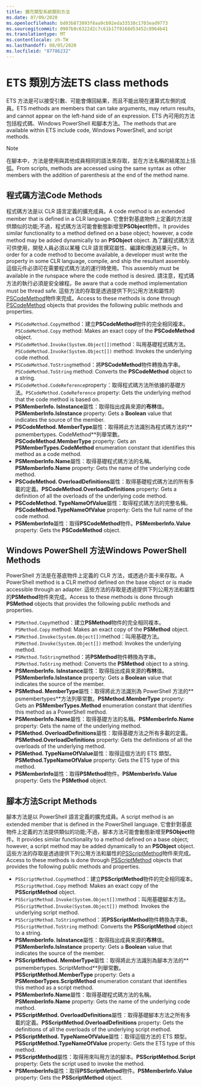 ```yaml
---
title: 擴充類型系統類別方法
ms.date: 07/09/2020
ms.openlocfilehash: bd03b873893f8aa9cb92eda33538c1703ead9773
ms.sourcegitcommit: 0907b8c6322d2c7c61b17f8168d53452c8964b41
ms.translationtype: MT
ms.contentlocale: zh-TW
ms.lasthandoff: 08/05/2020
ms.locfileid: "87786232"
---
```

# <a name="ets-class-methods"></a><span data-ttu-id="6fa02-102">ETS 類別方法</span><span class="sxs-lookup"><span data-stu-id="6fa02-102">ETS class methods</span></span>

<span data-ttu-id="6fa02-103">ETS 方法是可以接受引數、可能會傳回結果，而且不能出現在運算式左側的成員。</span><span class="sxs-lookup"><span data-stu-id="6fa02-103">ETS methods are members that can take arguments, may return results, and cannot appear on the left-hand side of an expression.</span></span> <span data-ttu-id="6fa02-104">ETS 內可用的方法包括程式碼、Windows PowerShell 和腳本方法。</span><span class="sxs-lookup"><span data-stu-id="6fa02-104">The methods that are available within ETS include code, Windows PowerShell, and script methods.</span></span>

> [!NOTE]
> <span data-ttu-id="6fa02-105">在腳本中，方法是使用與其他成員相同的語法來存取，並在方法名稱的結尾加上括弧。</span><span class="sxs-lookup"><span data-stu-id="6fa02-105">From scripts, methods are accessed using the same syntax as other members with the addition of parenthesis at the end of the method name.</span></span>

## <a name="code-methods"></a><span data-ttu-id="6fa02-106">程式碼方法</span><span class="sxs-lookup"><span data-stu-id="6fa02-106">Code Methods</span></span>

<span data-ttu-id="6fa02-107">程式碼方法是以 CLR 語言定義的擴充成員。</span><span class="sxs-lookup"><span data-stu-id="6fa02-107">A code method is an extended member that is defined in a CLR language.</span></span> <span data-ttu-id="6fa02-108">它會針對基底物件上定義的方法提供類似的功能;不過，程式碼方法可能會動態新增至**PSObject**物件。</span><span class="sxs-lookup"><span data-stu-id="6fa02-108">It provides similar functionality to a method defined on a base object; however, a code method may be added dynamically to an **PSObject** object.</span></span> <span data-ttu-id="6fa02-109">為了讓程式碼方法可供使用，開發人員必須以某種 CLR 語言撰寫屬性、編譯和傳送結果元件。</span><span class="sxs-lookup"><span data-stu-id="6fa02-109">In order for a code method to become available, a developer must write the property in some CLR language, compile, and ship the resultant assembly.</span></span> <span data-ttu-id="6fa02-110">這個元件必須可在需要程式碼方法的運行時使用。</span><span class="sxs-lookup"><span data-stu-id="6fa02-110">This assembly must be available in the runspace where the code method is desired.</span></span> <span data-ttu-id="6fa02-111">請注意，程式碼方法的執行必須是安全線程。</span><span class="sxs-lookup"><span data-stu-id="6fa02-111">Be aware that a code method implementation must be thread safe.</span></span> <span data-ttu-id="6fa02-112">這些方法的存取是透過提供下列公用方法和屬性的[PSCodeMethod](/dotnet/api/system.management.automation.pscodemethod)物件來完成。</span><span class="sxs-lookup"><span data-stu-id="6fa02-112">Access to these methods is done through [PSCodeMethod](/dotnet/api/system.management.automation.pscodemethod) objects that provides the following public methods and properties.</span></span>

- <span data-ttu-id="6fa02-113">`PSCodeMethod.Copy`method：建立**PSCodeMethod**物件的完全相同複本。</span><span class="sxs-lookup"><span data-stu-id="6fa02-113">`PSCodeMethod.Copy` method: Makes an exact copy of the **PSCodeMethod** object.</span></span>
- <span data-ttu-id="6fa02-114">`PSCodeMethod.Invoke(System.Object[])`method：叫用基礎程式碼方法。</span><span class="sxs-lookup"><span data-stu-id="6fa02-114">`PSCodeMethod.Invoke(System.Object[])` method: Invokes the underlying code method.</span></span>
- <span data-ttu-id="6fa02-115">`PSCodeMethod.ToString`method：將**PSCodeMethod**物件轉換為字串。</span><span class="sxs-lookup"><span data-stu-id="6fa02-115">`PSCodeMethod.ToString` method: Converts the **PSCodeMethod** object to a string.</span></span>
- <span data-ttu-id="6fa02-116">`PSCodeMethod.CodeReference`property：取得程式碼方法所依據的基礎方法。</span><span class="sxs-lookup"><span data-stu-id="6fa02-116">`PSCodeMethod.CodeReference` property: Gets the underlying method that the code method is based on.</span></span>
- <span data-ttu-id="6fa02-117">**PSMemberInfo. IsInstance**屬性：取得指出成員來源的**布林**值。</span><span class="sxs-lookup"><span data-stu-id="6fa02-117">**PSMemberInfo.IsInstance** property: Gets a **Boolean** value that indicates the source of the member.</span></span>
- <span data-ttu-id="6fa02-118">**PSCodeMethod. MemberType**屬性：取得將此方法識別為程式碼方法的\*\* psmembertypes. CodeMethod\*\*列舉常數。</span><span class="sxs-lookup"><span data-stu-id="6fa02-118">**PSCodeMethod.MemberType** property: Gets an **PSMemberTypes.CodeMethod** enumeration constant that identifies this method as a code method.</span></span>
- <span data-ttu-id="6fa02-119">**PSMemberInfo.Name**屬性：取得基礎程式碼方法的名稱。</span><span class="sxs-lookup"><span data-stu-id="6fa02-119">**PSMemberInfo.Name** property: Gets the name of the underlying code method.</span></span>
- <span data-ttu-id="6fa02-120">**PSCodeMethod. OverloadDefinitions**屬性：取得基礎程式碼方法的所有多載的定義。</span><span class="sxs-lookup"><span data-stu-id="6fa02-120">**PSCodeMethod.OverloadDefinitions** property: Gets a definition of all the overloads of the underlying code method.</span></span>
- <span data-ttu-id="6fa02-121">**PSCodeMethod. TypeNameOfValue**屬性：取得程式碼方法的完整名稱。</span><span class="sxs-lookup"><span data-stu-id="6fa02-121">**PSCodeMethod.TypeNameOfValue** property: Gets the full name of the code method.</span></span>
- <span data-ttu-id="6fa02-122">**PSMemberInfo**屬性：取得**PSCodeMethod**物件。</span><span class="sxs-lookup"><span data-stu-id="6fa02-122">**PSMemberInfo.Value** property: Gets the **PSCodeMethod** object.</span></span>

## <a name="windows-powershell-methods"></a><span data-ttu-id="6fa02-123">Windows PowerShell 方法</span><span class="sxs-lookup"><span data-stu-id="6fa02-123">Windows PowerShell Methods</span></span>

<span data-ttu-id="6fa02-124">PowerShell 方法是在基底物件上定義的 CLR 方法，或透過介面卡來存取。</span><span class="sxs-lookup"><span data-stu-id="6fa02-124">A PowerShell method is a CLR method defined on the base object or is made accessible through an adapter.</span></span> <span data-ttu-id="6fa02-125">這些方法的存取是透過提供下列公用方法和屬性的**PSMethod**物件來完成。</span><span class="sxs-lookup"><span data-stu-id="6fa02-125">Access to these methods is done through **PSMethod** objects that provides the following public methods and properties.</span></span>

- <span data-ttu-id="6fa02-126">`PSMethod.Copy`method：建立**PSMethod**物件的完全相同複本。</span><span class="sxs-lookup"><span data-stu-id="6fa02-126">`PSMethod.Copy` method: Makes an exact copy of the **PSMethod** object.</span></span>
- <span data-ttu-id="6fa02-127">`PSMethod.Invoke(System.Object[])`method：叫用基礎方法。</span><span class="sxs-lookup"><span data-stu-id="6fa02-127">`PSMethod.Invoke(System.Object[])` method: Invokes the underlying method.</span></span>
- <span data-ttu-id="6fa02-128">`PSMethod.ToString`method：將**PSMethod**物件轉換為字串。</span><span class="sxs-lookup"><span data-stu-id="6fa02-128">`PSMethod.ToString` method: Converts the **PSMethod** object to a string.</span></span>
- <span data-ttu-id="6fa02-129">**PSMemberInfo. IsInstance**屬性：取得指出成員來源的**布林**值。</span><span class="sxs-lookup"><span data-stu-id="6fa02-129">**PSMemberInfo.IsInstance** property: Gets a **Boolean** value that indicates the source of the member.</span></span>
- <span data-ttu-id="6fa02-130">**PSMethod. MemberType**屬性：取得將此方法識別為 PowerShell 方法的\*\* psmembertypes\*\*方法列舉常數。</span><span class="sxs-lookup"><span data-stu-id="6fa02-130">**PSMethod.MemberType** property: Gets an **PSMemberTypes.Method** enumeration constant that identifies this method as a PowerShell method.</span></span>
- <span data-ttu-id="6fa02-131">**PSMemberInfo.Name**屬性：取得基礎方法的名稱。</span><span class="sxs-lookup"><span data-stu-id="6fa02-131">**PSMemberInfo.Name** property: Gets the name of the underlying method.</span></span>
- <span data-ttu-id="6fa02-132">**PSMethod. OverloadDefinitions**屬性：取得基礎方法之所有多載的定義。</span><span class="sxs-lookup"><span data-stu-id="6fa02-132">**PSMethod.OverloadDefinitions** property: Gets the definitions of all the overloads of the underlying method.</span></span>
- <span data-ttu-id="6fa02-133">**PSMethod. TypeNameOfValue**屬性：取得這個方法的 ETS 類型。</span><span class="sxs-lookup"><span data-stu-id="6fa02-133">**PSMethod.TypeNameOfValue** property: Gets the ETS type of this method.</span></span>
- <span data-ttu-id="6fa02-134">**PSMemberInfo**屬性：取得**PSMethod**物件。</span><span class="sxs-lookup"><span data-stu-id="6fa02-134">**PSMemberInfo.Value** property: Gets the **PSMethod** object.</span></span>

## <a name="script-methods"></a><span data-ttu-id="6fa02-135">腳本方法</span><span class="sxs-lookup"><span data-stu-id="6fa02-135">Script Methods</span></span>

<span data-ttu-id="6fa02-136">腳本方法是以 PowerShell 語言定義的擴充成員。</span><span class="sxs-lookup"><span data-stu-id="6fa02-136">A script method is an extended member that is defined in the PowerShell language.</span></span> <span data-ttu-id="6fa02-137">它會針對基底物件上定義的方法提供類似的功能;不過，腳本方法可能會動態新增至**PSObject**物件。</span><span class="sxs-lookup"><span data-stu-id="6fa02-137">It provides similar functionality to a method defined on a base object; however, a script method may be added dynamically to an **PSObject** object.</span></span> <span data-ttu-id="6fa02-138">這些方法的存取是透過提供下列公用方法和屬性的[PSScriptMethod](/dotnet/api/system.management.automation.psscriptmethod)物件來完成。</span><span class="sxs-lookup"><span data-stu-id="6fa02-138">Access to these methods is done through [PSScriptMethod](/dotnet/api/system.management.automation.psscriptmethod) objects that provides the following public methods and properties.</span></span>

- <span data-ttu-id="6fa02-139">`PSScriptMethod.Copy`method：建立**PSScriptMethod**物件的完全相同複本。</span><span class="sxs-lookup"><span data-stu-id="6fa02-139">`PSScriptMethod.Copy` method: Makes an exact copy of the **PSScriptMethod** object.</span></span>
- <span data-ttu-id="6fa02-140">`PSScriptMethod.Invoke(System.Object[])`method：叫用基礎腳本方法。</span><span class="sxs-lookup"><span data-stu-id="6fa02-140">`PSScriptMethod.Invoke(System.Object[])` method: Invokes the underlying script method.</span></span>
- <span data-ttu-id="6fa02-141">`PSScriptMethod.ToString`method：將**PSScriptMethod**物件轉換為字串。</span><span class="sxs-lookup"><span data-stu-id="6fa02-141">`PSScriptMethod.ToString` method: Converts the **PSScriptMethod** object to a string.</span></span>
- <span data-ttu-id="6fa02-142">**PSMemberInfo. IsInstance**屬性：取得指出成員來源的**布林**值。</span><span class="sxs-lookup"><span data-stu-id="6fa02-142">**PSMemberInfo.IsInstance** property: Gets a **Boolean** value that indicates the source of the member.</span></span>
- <span data-ttu-id="6fa02-143">**PSScriptMethod. MemberType**屬性：取得將此方法識別為腳本方法的\*\* psmembertypes. ScriptMethod\*\*列舉常數。</span><span class="sxs-lookup"><span data-stu-id="6fa02-143">**PSScriptMethod.MemberType** property: Gets a **PSMemberTypes.ScriptMethod** enumeration constant that identifies this method as a script method.</span></span>
- <span data-ttu-id="6fa02-144">**PSMemberInfo.Name**屬性：取得基礎程式碼方法的名稱。</span><span class="sxs-lookup"><span data-stu-id="6fa02-144">**PSMemberInfo.Name** property: Gets the name of the underlying code method.</span></span>
- <span data-ttu-id="6fa02-145">**PSScriptMethod. OverloadDefinitions**屬性：取得基礎腳本方法之所有多載的定義。</span><span class="sxs-lookup"><span data-stu-id="6fa02-145">**PSScriptMethod.OverloadDefinitions** property: Gets the definitions of all the overloads of the underlying script method.</span></span>
- <span data-ttu-id="6fa02-146">**PSScriptMethod. TypeNameOfValue**屬性：取得這個方法的 ETS 類型。</span><span class="sxs-lookup"><span data-stu-id="6fa02-146">**PSScriptMethod.TypeNameOfValue** property: Gets the ETS type of this method.</span></span>
- <span data-ttu-id="6fa02-147">**PSScriptMethod**屬性：取得用來叫用方法的腳本。</span><span class="sxs-lookup"><span data-stu-id="6fa02-147">**PSScriptMethod.Script** property: Gets the script used to invoke the method.</span></span>
- <span data-ttu-id="6fa02-148">**PSMemberInfo**屬性：取得**PSScriptMethod**物件。</span><span class="sxs-lookup"><span data-stu-id="6fa02-148">**PSMemberInfo.Value** property: Gets the **PSScriptMethod** object.</span></span>
